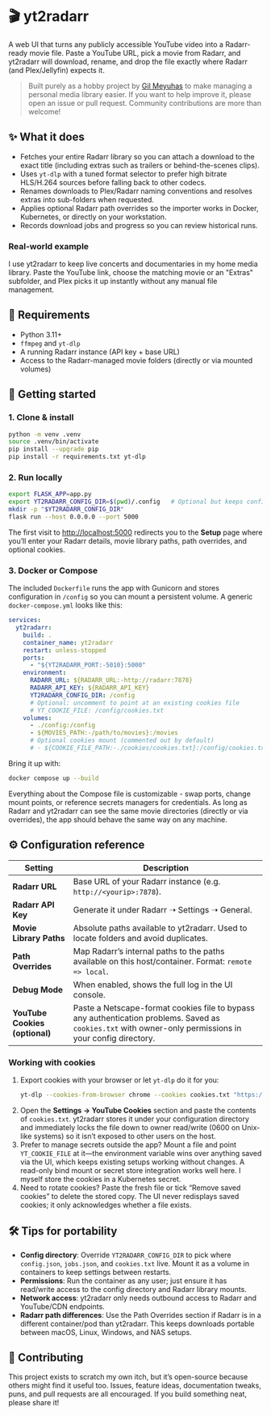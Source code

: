 # 🎬 yt2radarr

A web UI that turns any publicly accessible YouTube video into a Radarr-ready movie file. Paste a YouTube URL, pick a movie from Radarr, and yt2radarr will download, rename, and drop the file exactly where Radarr (and Plex/Jellyfin) expects it.

> Built purely as a hobby project by [Gil Meyuhas](https://github.com/Gilmeyuhas) to make managing a personal media library easier. If you want to help improve it, please open an issue or pull request. Community contributions are more than welcome!

## ✨ What it does

* Fetches your entire Radarr library so you can attach a download to the exact title (including extras such as trailers or behind-the-scenes clips).
* Uses `yt-dlp` with a tuned format selector to prefer high bitrate HLS/H.264 sources before falling back to other codecs.
* Renames downloads to Plex/Radarr naming conventions and resolves extras into sub-folders when requested.
* Applies optional Radarr path overrides so the importer works in Docker, Kubernetes, or directly on your workstation.
* Records download jobs and progress so you can review historical runs.

### Real-world example
I use yt2radarr to keep live concerts and documentaries in my home media library. Paste the YouTube link, choose the matching movie or an "Extras" subfolder, and Plex picks it up instantly without any manual file management.

## 🧰 Requirements

* Python 3.11+
* `ffmpeg` and `yt-dlp`
* A running Radarr instance (API key + base URL)
* Access to the Radarr-managed movie folders (directly or via mounted volumes)

## 🚀 Getting started

### 1. Clone & install
```bash
python -m venv .venv
source .venv/bin/activate
pip install --upgrade pip
pip install -r requirements.txt yt-dlp
```

### 2. Run locally
```bash
export FLASK_APP=app.py
export YT2RADARR_CONFIG_DIR=$(pwd)/.config   # Optional but keeps config out of the repo
mkdir -p "$YT2RADARR_CONFIG_DIR"
flask run --host 0.0.0.0 --port 5000
```
The first visit to <http://localhost:5000> redirects you to the **Setup** page where you’ll enter your Radarr details, movie library paths, path overrides, and optional cookies.

### 3. Docker or Compose
The included `Dockerfile` runs the app with Gunicorn and stores configuration in `/config` so you can mount a persistent volume. A generic `docker-compose.yml` looks like this:

```yaml
services:
  yt2radarr:
    build: .
    container_name: yt2radarr
    restart: unless-stopped
    ports:
      - "${YT2RADARR_PORT:-5010}:5000"
    environment:
      RADARR_URL: ${RADARR_URL:-http://radarr:7878}
      RADARR_API_KEY: ${RADARR_API_KEY}
      YT2RADARR_CONFIG_DIR: /config
      # Optional: uncomment to point at an existing cookies file
      # YT_COOKIE_FILE: /config/cookies.txt
    volumes:
      - ./config:/config
      - ${MOVIES_PATH:-/path/to/movies}:/movies
      # Optional cookies mount (commented out by default)
      # - ${COOKIE_FILE_PATH:-./cookies/cookies.txt}:/config/cookies.txt:ro
```

Bring it up with:
```bash
docker compose up --build
```

Everything about the Compose file is customizable - swap ports, change mount points, or reference secrets managers for credentials. As long as Radarr and yt2radarr can see the same movie directories (directly or via overrides), the app should behave the same way on any machine.

## ⚙️ Configuration reference

| Setting | Description |
| --- | --- |
| **Radarr URL** | Base URL of your Radarr instance (e.g. `http://<yourip>:7878`). |
| **Radarr API Key** | Generate it under Radarr ➝ Settings ➝ General. |
| **Movie Library Paths** | Absolute paths available to yt2radarr. Used to locate folders and avoid duplicates. |
| **Path Overrides** | Map Radarr’s internal paths to the paths available on this host/container. Format: `remote => local`. |
| **Debug Mode** | When enabled, shows the full log in the UI console. |
| **YouTube Cookies (optional)** | Paste a Netscape-format cookies file to bypass any authentication problems. Saved as `cookies.txt` with owner-only permissions in your config directory. |

### Working with cookies
1. Export cookies with your browser or let `yt-dlp` do it for you:
   ```bash
   yt-dlp --cookies-from-browser chrome --cookies cookies.txt "https://www.youtube.com/watch?v=dQw4w9WgXcQ&list=RDdQw4w9WgXcQ"
   ```
2. Open the **Settings → YouTube Cookies** section and paste the contents of `cookies.txt`. yt2radarr stores it under your configuration directory and immediately locks the file down to owner read/write (0600 on Unix-like systems) so it isn’t exposed to other users on the host.
3. Prefer to manage secrets outside the app? Mount a file and point `YT_COOKIE_FILE` at it—the environment variable wins over anything saved via the UI, which keeps existing setups working without changes. A read-only bind mount or secret store integration works well here. I myself store the cookies in a Kubernetes secret.
4. Need to rotate cookies? Paste the fresh file or tick “Remove saved cookies” to delete the stored copy. The UI never redisplays saved cookies; it only acknowledges whether a file exists.

## 🛠 Tips for portability

* **Config directory**: Override `YT2RADARR_CONFIG_DIR` to pick where `config.json`, `jobs.json`, and `cookies.txt` live. Mount it as a volume in containers to keep settings between restarts.
* **Permissions**: Run the container as any user; just ensure it has read/write access to the config directory and Radarr library mounts.
* **Network access**: yt2radarr only needs outbound access to Radarr and YouTube/CDN endpoints.
* **Radarr path differences**: Use the Path Overrides section if Radarr is in a different container/pod than yt2radarr. This keeps downloads portable between macOS, Linux, Windows, and NAS setups.

## 🤝 Contributing
This project exists to scratch my own itch, but it’s open-source because others might find it useful too. Issues, feature ideas, documentation tweaks, puns, and pull requests are all encouraged. If you build something neat, please share it!
